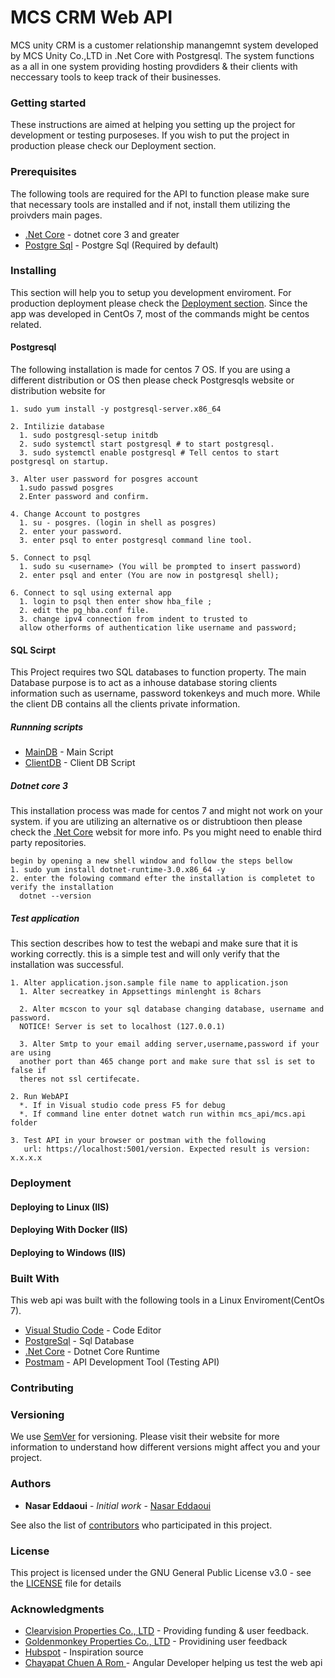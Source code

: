 # MCS CRM Web API
MCS unity CRM is a customer relationship manangemnt system developed by MCS Unity Co.,LTD in .Net
Core with Postgresql. The system functions as a all in one system providing hosting provdiders
& their clients with neccessary tools to keep track of their businesses.

### Getting started
These instructions are aimed at helping you setting up the project for development or testing purposeses.
If you wish to put the project in production please check our Deployment section.

### Prerequisites
The following tools are required for the API to function please make sure that necessary tools
are installed and if not, install them utilizing the proivders main pages.
* [.Net Core](https://dotnet.microsoft.com/download/dotnet-core/3.0) - dotnet core 3 and greater
* [Postgre Sql](https://www.postgresql.org/) - Postgre Sql (Required by default)

### Installing
This section will help you to setup you development enviroment. For production deployment please 
check the [Deployment section](#deployment). Since the app was developed in CentOs 7, most of the
commands might be centos related.

#### Postgresql
The following installation is made for centos 7 OS. If you are using a different distribution or OS then
please check Postgresqls website or distribution website for 
```
1. sudo yum install -y postgresql-server.x86_64 

2. Intilizie database 
  1. sudo postgresql-setup initdb
  2. sudo systemctl start postgresql # to start postgresql.
  3. sudo systemctl enable postgresql # Tell centos to start postgresql on startup.

3. Alter user password for posgres account
  1.sudo passwd posgres
  2.Enter password and confirm.

4. Change Account to postgres
  1. su - posgres. (login in shell as posgres)
  2. enter your password.
  3. enter psql to enter postgresql command line tool.

5. Connect to psql
  1. sudo su <username> (You will be prompted to insert password)
  2. enter psql and enter (You are now in postgresql shell);

6. Connect to sql using external app
  1. login to psql then enter show hba_file ; 
  2. edit the pg_hba.conf file.
  3. change ipv4 connection from indent to trusted to
  allow otherforms of authentication like username and password;

```
#### SQL Scirpt
This Project requires two SQL databases to function property. The main Database purpose is to 
act as a inhouse database storing clients information such as username, password tokenkeys 
and much more. While the client DB contains all the clients private information. 

##### Runnning scripts
* [MainDB](https://github.com) - Main Script
* [ClientDB](https://github.com) - Client DB Script

##### Dotnet core 3
This installation process was made for centos 7 and might not work on your system. if you are
utilizing an alternative os or distrubtioon then please check the [.Net Core](https://dotnet.microsoft.com/download/linux-package-manager/rhel/sdk-current) websit for more info. Ps you might need to enable 
third party repositories.

```
begin by opening a new shell window and follow the steps bellow
1. sudo yum install dotnet-runtime-3.0.x86_64 -y
2. enter the folowing command efter the installation is completet to verify the installation
  dotnet --version
```

##### Test application
This section describes how to test the webapi and make sure that it is working correctly.
this is a simple test and will only verify that the installation was successful.
```
1. Alter application.json.sample file name to application.json
  1. Alter secreatkey in Appsettings minlenght is 8chars
  
  2. Alter mcscon to your sql database changing database, username and password. 
  NOTICE! Server is set to localhost (127.0.0.1)
  
  3. Alter Smtp to your email adding server,username,password if your are using 
  another port than 465 change port and make sure that ssl is set to false if 
  theres not ssl certifecate.
  
2. Run WebAPI
  *. If in Visual studio code press F5 for debug
  *. If command line enter dotnet watch run within mcs_api/mcs.api folder
  
3. Test API in your browser or postman with the following 
   url: https://localhost:5001/version. Expected result is version: x.x.x.x
```

### Deployment
#### Deploying to Linux (IIS)
#### Deploying With Docker (IIS)
#### Deploying to Windows (IIS)

### Built With
This web api was built with the following tools in a Linux Enviroment(CentOs 7).
* [Visual Studio Code](https://code.visualstudio.com/) - Code Editor
* [PostgreSql](https://www.postgresql.org/) - Sql Database 
* [.Net Core](https://dotnet.microsoft.com/) - Dotnet Core Runtime
* [Postmam](https://getpostman.com/) - API Development Tool (Testing API)

### Contributing

### Versioning
We use [SemVer](http://semver.org/) for versioning. Please visit their website for more 
information to understand how different versions might affect you and your project.

### Authors

* **Nasar Eddaoui** - *Initial work* - [Nasar Eddaoui](https://github.com/Nasar165)

See also the list of [contributors](https://github.com/Nasar165/MCS_CRM_NET_CORE/graphs/contributors) who participated in this project.

### License
This project is licensed under the GNU General Public License v3.0 - see the [LICENSE](LICENSE) file for details

### Acknowledgments
* [Clearvision Properties Co., LTD](https://clearvision-properties.com/) - Providing funding & user feedback. 
* [Goldenmonkey Properties Co., LTD](https://goldenmonkey.asia) - Providining user feedback
* [Hubspot](https://www.hubspot.com) - Inspiration source
* [Chayapat Chuen A Rom ](https://github.com/freedombs) - Angular Developer helping us test the web api 
